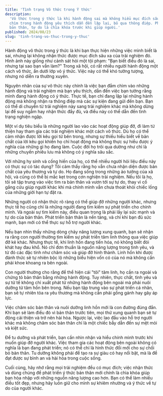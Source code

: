 ```yaml
---
title: 'Tình trạng Vô thức trong Ý thức'
description:
  'Vô thức trong ý thức là khi hành động sai mà không hiểu mục đích sâu xa. Đắm
  chìm trong hành động yêu thích dẫn đến lặp lại, bỏ qua thông điệp. Phát triển
  bản thân, tự do là chìa khóa trước khi giúp người.'
published: 2024/08/23
slug: 'tinh-trang-vo-thuc-trong-y-thuc'
---
```


Hành động vô thức trong ý thức là khi bạn thực hiện những việc mình biết là sai,
nhưng lại không nhận thức được mục đích sâu xa của trải nghiệm đó. Hình ảnh này
giống như cảnh sát hỏi một tội phạm: "Bạn biết điều đó là sai, nhưng tại sao bạn
vẫn làm?" Trong xã hội, có rất nhiều người hành động một cách vô thức, ẩn dưới
lớp vỏ ý thức. Việc này có thể khó tưởng tượng, nhưng nó diễn ra thường xuyên.

Nguyên nhân của sự vô thức này chính là việc bạn đắm chìm vào những hành động và
trải nghiệm mà bạn yêu thích, dẫn đến việc bạn tưởng rằng mình đang hành động có
ý thức. Thực tế, bạn chỉ đang lặp lại những hành động mà không nhận ra thông
điệp mà các sự kiện đang gửi đến bạn. Bạn có thể di chuyển từ trải nghiệm này
sang trải nghiệm khác mà không dừng lại để suy ngẫm hay nhận thức đầy đủ, và
điều này có thể dẫn đến tình trạng nghiện ngập.

Một ví dụ tiêu biểu là những người lao vào các hoạt động giúp đỡ, đi làm từ
thiện hay tham gia các trải nghiệm khác một cách vô thức. Dù họ có thể cảm nhận
được lời kêu gọi từ bên trong, nhưng sự thiếu hiểu biết về bản chất của lời kêu
gọi khiến họ chỉ hoạt động mà không thực sự hiểu được ý nghĩa của những gì họ
đang làm. Cuộc đời họ trôi qua dường như chỉ là những chuyến phiêu lưu mà không
có ý nghĩa sâu sắc.

Với những hy sinh và cống hiến của họ, có thể nhiều người hỏi liệu điều này có
thực sự có tác dụng? Tôi cảm thấy rằng họ vẫn chưa nhận diện được bản chất của
yêu thương và tự do. Họ đang sống trong những ảo tưởng của xã hội, và cũng có
thể bị mắc kẹt trong cơn nghiện trải nghiệm. Nếu tôi là họ, tôi sẽ tập trung vào
việc tìm ra bản thân và vươn tới sự tự do, thay vì cố gắng cứu giúp người khác
khi mà chính mình vẫn chưa thoát khỏi chiếc lồng của những giới hạn tự đặt ra.

Những người có nhận thức rõ ràng có thể giúp đỡ những người khác, nhưng thực tế
họ cũng chỉ là những người đang tìm kiếm sự phát triển cho chính mình. Và ngoài
sự tìm kiếm này, điều quan trọng là phải lấy lại sức mạnh và tự do của bản thân.
Phát triển bản thân là nền tảng, và chỉ khi bạn đủ sức mạnh, bạn mới có thể thực
sự hỗ trợ người khác.

Nếu bạn nhìn thấy những dòng chảy năng lượng xung quanh, bạn sẽ nhận ra rằng con
người thường tìm kiếm sự phát triển tâm linh thông qua việc giúp đỡ kẻ khác.
Nhưng thực tế, khi linh hồn đang tiến hóa, nó không biết đói khát hay đau khổ.
Nó chỉ đơn thuần là nguồn năng lượng trong tình yêu, và từ đó các đặc tính như
chăm sóc và giúp đỡ hình thành. Linh hồn khi được đánh thức sẽ tự nhiên bộc lộ
những biểu hiện vốn có của nó mà không cần phải khoe khoang ra bên ngoài.

Con người thường cho rằng để thể hiện cái "tôi" tâm linh, họ cần ra ngoài và
chứng tỏ bản thân bằng những hành động. Tuy nhiên, thực chất, tình yêu và sự tử
tế không chỉ xuất phát từ những hành động bên ngoài mà phải nuôi dưỡng từ tâm
hồn bên trong. Nếu bạn tập trung vào sự phát triển cá nhân, bạn sẽ tự nhiên tỏa
ra yêu thương mà không cần phải gồng gánh hay gây áp lực.

Việc chăm sóc bản thân và nuôi dưỡng linh hồn mới là con đường đúng đắn. Khi bạn
sẽ làm điều đó vì bản thân trước tiên, mọi thứ xung quanh bạn sẽ tự động cải
thiện và trở nên hài hòa. Ngược lại, việc lao đầu vào hỗ trợ người khác mà không
chăm sóc bản thân chỉ là một chiếc bẫy dẫn đến sự mệt mỏi và kiệt sức.

Để tu dưỡng và phát triển, bạn cần nhìn nhận và hiểu chính mình trước khi muốn
giúp đỡ người khác. Việc tham gia các hoạt động bên ngoài không có nghĩa là bạn
đang phát triển; nó có thể chỉ là hình thức đổi mới cho sự chối bỏ bản thân. Tu
dưỡng không phải để tạo ra sự giàu có hay nổi bật, mà là để đạt được sự bình an
và hài hòa trong cuộc sống.

Cuối cùng, hãy nhớ rằng mọi trải nghiệm đều có mục đích; việc nhận thức và dùng
chúng để phát triển ý thức bản thân mới chính là chìa khóa giúp bạn hòa nhập với
những nguồn năng lượng cao hơn. Bạn có thể làm nhiều điều tốt đẹp, nhưng hãy
luôn giữ cho mình sự khiêm nhường và ý thức về tự do của người khác.
